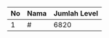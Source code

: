 | No | Nama            | Jumlah Level |
|----|-----------------|--------------|
| 1  | #    |    6820        |
